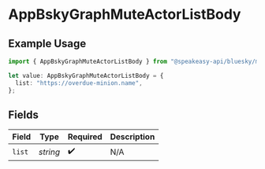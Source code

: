 # AppBskyGraphMuteActorListBody

## Example Usage

```typescript
import { AppBskyGraphMuteActorListBody } from "@speakeasy-api/bluesky/models/operations";

let value: AppBskyGraphMuteActorListBody = {
  list: "https://overdue-minion.name",
};
```

## Fields

| Field              | Type               | Required           | Description        |
| ------------------ | ------------------ | ------------------ | ------------------ |
| `list`             | *string*           | :heavy_check_mark: | N/A                |